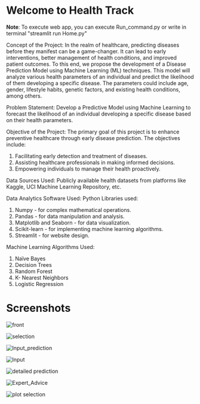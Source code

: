 # Welcome to Health Track
**Note**: To execute web app, you can execute Run_command.py or write in terminal "streamlit run Home.py"


Concept of the Project:
In the realm of healthcare, predicting diseases before they manifest can be a game-changer. It can lead to early interventions, better management of health conditions, and improved patient outcomes. To this end, we propose the development of a Disease Prediction Model using Machine Learning (ML) techniques. This model will analyze various health parameters of an individual and predict the likelihood of them developing a specific disease. The parameters could include age, gender, lifestyle habits, genetic factors, and existing health conditions, among others.

Problem Statement:
Develop a Predictive Model using Machine Learning to forecast the likelihood of an individual developing a specific disease based on their health parameters.

Objective of the Project:
The primary goal of this project is to enhance preventive healthcare through early disease prediction. The objectives include:
1. Facilitating early detection and treatment of diseases.
2. Assisting healthcare professionals in making informed decisions.
3. Empowering individuals to manage their health proactively.

Data Sources Used:
Publicly available health datasets from platforms like Kaggle, UCI Machine Learning Repository, etc.

Data Analytics Software Used:
Python Libraries used:
1. Numpy - for complex mathematical operations.
2. Pandas - for data manipulation and analysis.
3. Matplotlib and Seaborn - for data visualization.
4. Scikit-learn - for implementing machine learning algorithms.
5. Streamlit - for website design.

Machine Learning Algorithms Used:
1. Naïve Bayes
2. Decision Trees
3. Random Forest
4. K- Nearest Neighbors
4. Logistic Regression
# Screenshots
![front](https://github.com/ChakraDeep8/Health-Track-App/assets/70798511/2de9b79d-06d3-4408-9c04-7103028cb9a5)

![selection](https://github.com/ChakraDeep8/Health-Track-App/assets/70798511/4b393a9e-7e5d-4a14-98a3-406cdad61d3f)

![Input_prediction](https://github.com/ChakraDeep8/Health-Track-App/assets/70798511/a7af6d44-99e0-4702-9b93-6a01623b0a70)

![Input](https://github.com/ChakraDeep8/Health-Track-App/assets/70798511/a57a9313-06eb-43fc-a371-a172da12027f)

![detailed prediction](https://github.com/ChakraDeep8/Health-Track-App/assets/70798511/54d41068-e79b-448a-a1d6-64b3cce08a8c)

![Expert_Advice](https://github.com/ChakraDeep8/Health-Track-App/assets/70798511/c6136de3-b5c0-491a-897c-f3df0f06e2a1)

![plot selection](https://github.com/ChakraDeep8/Health-Track-App/assets/70798511/8cd7317c-214c-4804-a3e8-0a3321f95487)

